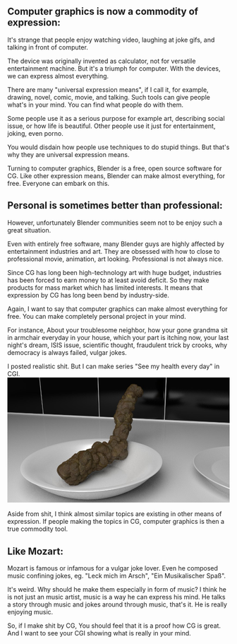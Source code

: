 ## Computer graphics is now a commodity of expression:

It's strange that people enjoy watching video, laughing at joke gifs, and talking in front of computer.

The device was originally invented as calculator, not for versatile entertainment machine. But it's a triumph for computer. With the devices, we can express almost everything.

There are many "universal expression means", if I call it, for example, drawing, novel, comic, movie, and talking. Such tools can give people what's in your mind. You can find what people do with them.


Some people use it as a serious purpose for example art, describing social issue, or how life is beautiful. Other people use it just for entertainment, joking, even porno.

You would disdain how people use techniques to do stupid things. But that's why they are universal expression means.

Turning to computer graphics, Blender is a free, open source software for CG. Like other expression means, Blender can make almost everything, for free. Everyone can embark on this.  

## Personal is sometimes better than professional:

However, unfortunately Blender communities seem not to be enjoy such a great situation.

Even with entirely free software, many Blender guys are highly affected by entertainment industries and art. They are obsessed with how to close to professional movie, animation, art looking. Professional is not always nice.

Since CG has long been high-technology art with huge budget, industries has been forced to earn money to at least avoid deficit. So they make products for mass market which has limited interests. It means that expression by CG has long been bend by industry-side.   

Again, I want to say that computer graphics can make almost everything for free. You can make completely personal project in your mind.

For instance, About your troublesome neighbor, how your gone grandma sit in armchair everyday in your house, which your part is itching now, your last night's dream, ISIS issue, scientific thought, fraudulent trick by crooks, why democracy is always failed, vulgar jokes.

I posted realistic shit. But I can make series "See my health every day" in CGI.
![](../../src/chapter_01/professional_vs_personal/fracture3_shit3_link1_kitchen2_2.jpg)

Aside from shit, I think almost similar topics are existing in other means of expression. If people making the topics in CG, computer graphics is then a true commodity tool.  

## Like Mozart:

Mozart is famous or infamous for a vulgar joke lover. Even he composed music confining jokes, eg. "Leck mich im Arsch", "Ein Musikalischer Spaß".

It's weird. Why should he make them especially in form of music? I think he is not just an music artist, music is a way he can express his mind. He talks a story through music and jokes around through music, that's it. He is really enjoying music.

So, if I make shit by CG, You should feel that it is a proof how CG is great. And I want to see your CGI showing what is really in your mind.